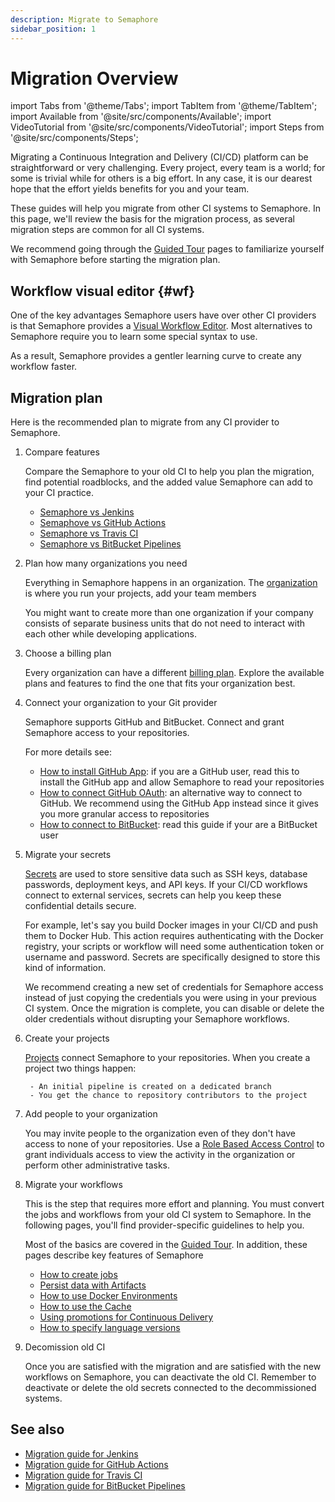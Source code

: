 ```yaml
---
description: Migrate to Semaphore
sidebar_position: 1
---
```


# Migration Overview

import Tabs from '@theme/Tabs';
import TabItem from '@theme/TabItem';
import Available from '@site/src/components/Available';
import VideoTutorial from '@site/src/components/VideoTutorial';
import Steps from '@site/src/components/Steps';

Migrating a Continuous Integration and Delivery (CI/CD) platform can be straightforward or very challenging. Every project, every team is a world; for some is trivial while for others is a big effort. In any case, it is our dearest hope that the effort yields benefits for you and your team.

These guides will help you migrate from other CI systems to Semaphore. In this page, we'll review the basis for the migration process, as several migration steps are common for all CI systems.

We recommend going through the [Guided Tour](../guided-tour) pages to familiarize yourself with Semaphore before starting the migration plan.

## Workflow visual editor {#wf}

One of the key advantages Semaphore users have over other CI providers is that Semaphore provides a [Visual Workflow Editor](../../using-semaphore/workflows#workflow-editor). Most alternatives to Semaphore require you to learn some special syntax to use.

As a result, Semaphore provides a gentler learning curve to create any workflow faster.

## Migration plan

Here is the recommended plan to migrate from any CI provider to Semaphore.

<Steps>

1. Compare features

    Compare the Semaphore to your old CI to help you plan the migration, find potential roadblocks, and the added value Semaphore can add to your CI practice.

    - [Semaphore vs Jenkins](https://semaphoreci.com/resources/semaphore-vs-jenkins)
    - [Semaphove vs GitHub Actions](https://semaphoreci.com/resources/semaphore-vs-github-actions)
    - [Semaphore vs Travis CI](https://semaphoreci.com/resources/semaphoreci-vs-travisci)
    - [Semaphore vs BitBucket Pipelines](https://semaphoreci.com/resources/semaphoreci-vs-bitbucket-pipelines)

2. Plan how many organizations you need

    Everything in Semaphore happens in an organization. The [organization](../../using-semaphore/organizations) is where you run your projects, add your team members

    You might want to create more than one organization if your company consists of separate business units that do not need to interact with each other while developing applications.

3. Choose a billing plan

    Every organization can have a different [billing plan](https://semaphoreci.com/pricing). Explore the available plans and features to find the one that fits your organization best.

4. Connect your organization to your Git provider

    Semaphore supports GitHub and BitBucket. Connect and grant Semaphore access to your repositories.

    For more details see:

    - [How to install GitHub App](../../using-semaphore/connect-github): if you are a GitHub user, read this to install the GitHub app and allow Semaphore to read your repositories
    - [How to connect GitHub OAuth](../../using-semaphore/connect-github-oauth): an alternative way to connect to GitHub. We recommend using the GitHub App instead since it gives you more granular access to repositories
    - [How to connect to BitBucket](../../using-semaphore/connect-bitbucket): read this guide if your are a BitBucket user

5. Migrate your secrets

    [Secrets](../../using-semaphore/secrets) are used to store sensitive data such as SSH keys, database passwords, deployment keys, and API keys. If your CI/CD workflows connect to external services, secrets can help you keep these confidential details secure.

    For example, let's say you build Docker images in your CI/CD and push them to Docker Hub. This action requires authenticating with the Docker registry, your scripts or workflow will need some authentication token or username and password. Secrets are specifically designed to store this kind of information.

    We recommend creating a new set of credentials for Semaphore access instead of just copying the credentials you were using in your previous CI system. Once the migration is complete, you can disable or delete the older credentials without disrupting your Semaphore workflows.

6. Create your projects
    
    [Projects](../../using-semaphore/projects) connect Semaphore to your repositories. When you create a project two things happen:

        - An initial pipeline is created on a dedicated branch
        - You get the chance to repository contributors to the project
  
7. Add people to your organization

    You may invite people to the organization even of they don't have access to none of your repositories. Use a [Role Based Access Control](../../using-semaphore/rbac) to grant individuals access to view the activity in the organization or perform other administrative tasks.

8. Migrate your workflows

    This is the step that requires more effort and planning. You must convert the jobs and workflows from your old CI system to Semaphore. In the following pages, you'll find provider-specific guidelines to help you.

    Most of the basics are covered in the [Guided Tour](../guided-tour). In addition, these pages describe key features of Semaphore

    - [How to create jobs](../../using-semaphore/jobs)
    - [Persist data with Artifacts](../../using-semaphore/artifacts)
    - [How to use Docker Environments](../../using-semaphore/pipelines#docker-environments)
    - [How to use the Cache](../../using-semaphore/optimization/cache)
    - [Using promotions for Continuous Delivery](../../using-semaphore/promotions)
    - [How to specify language versions](../../reference/toolbox#sem-version)

9. Decomission old CI

    Once you are satisfied with the migration and are satisfied with the new workflows on Semaphore, you can deactivate the old CI. Remember to deactivate or delete the old secrets connected to the decommissioned systems.

</Steps>

## See also

- [Migration guide for Jenkins](./jenkins)
- [Migration guide for GitHub Actions](./github-actions)
- [Migration guide for Travis CI](./travis)
- [Migration guide for BitBucket Pipelines](./bitbucket)
